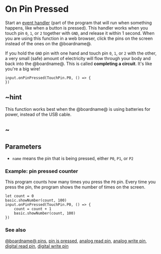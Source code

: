 # On Pin Pressed

Start an [event handler](/reference/event-handler) (part of the
program that will run when something happens, like when a button is
pressed).  This handler works when you touch pin `0`, `1`, or `2`
together with `GND`, and release it within 1 second.
When you are using this function in a web
browser, click the pins on the screen instead of the ones on the
@boardname@.

If you hold the `GND` pin with one hand and touch pin `0`, `1`, or `2`
with the other, a very small (safe) amount of electricity will flow
through your body and back into the @boardname@. This is called
**completing a circuit**. It's like you're a big wire!

```sig
input.onPinPressed(TouchPin.P0, () => {
})
```

## ~hint

This function works best when the @boardname@ is using batteries for power,
instead of the USB cable.

## ~

## Parameters

* ``name`` means the pin that is being pressed, either `P0`, `P1`, or `P2`

### Example: pin pressed counter

This program counts how many times you press the `P0` pin. 
Every time you press the pin, the program shows the number of times on the screen.

```blocks
let count = 0
basic.showNumber(count, 100)
input.onPinPressed(TouchPin.P0, () => {
    count = count + 1
    basic.showNumber(count, 100)
})
```

### See also

[@boardname@ pins](/device/pins), [pin is pressed](/reference/input/pin-is-pressed), [analog read pin](/reference/pins/analog-read-pin), [analog write pin](/reference/pins/analog-write-pin), [digital read pin](/reference/pins/digital-read-pin), [digital write pin](/reference/pins/digital-write-pin)


